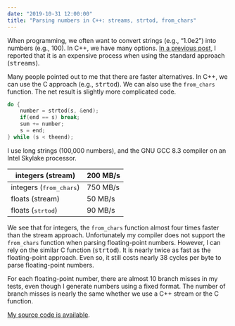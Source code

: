 ```yaml
---
date: "2019-10-31 12:00:00"
title: "Parsing numbers in C++: streams, strtod, from_chars"
---
```




When programming, we often want to convert strings (e.g., &ldquo;1.0e2&rdquo;) into numbers (e.g., 100). In C++, we have many options. [In a previous post](/lemire/blog/2019/10/26/how-expensive-is-it-to-parse-numbers-from-a-string-in-c/), I reported that it is an expensive process when using the standard approach (<tt>streams</tt>).

Many people pointed out to me that there are faster alternatives. In C++, we can use the C approach (e.g., <tt>strtod</tt>). We can also use the `from_chars` function. The net result is slightly more complicated code.
```C
do {
    number = strtod(s, &end);
    if(end == s) break;
    sum += number;
    s = end; 
} while (s < theend);
```


I use long strings (100,000 numbers), and the GNU GCC 8.3 compiler on an Intel Skylake processor.

integers (stream)        |200 MB/s                 |
-------------------------|-------------------------|
integers (<tt>from_chars</tt>) |750 MB/s                 |
floats (stream)          |50 MB/s                  |
floats (<tt>strtod</tt>) |90 MB/s                  |


We see that for integers, the `from_chars` function almost four times faster than the stream approach. Unfortunately my compiler does not support the `from_chars` function when parsing floating-point numbers. However, I can rely on the similar C function (<tt>strtod</tt>). It is nearly twice as fast as the floating-point approach. Even so, it still costs nearly 38 cycles per byte to parse floating-point numbers.

For each floating-point number, there are almost 10 branch misses in my tests, even though I generate numbers using a fixed format. The number of branch misses is nearly the same whether we use a C++ stream or the C function.

[My source code is available](https://github.com/lemire/Code-used-on-Daniel-Lemire-s-blog/tree/master/2019/10/30).

